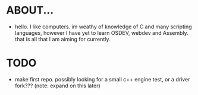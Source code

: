 # ABOUT...
- hello. I like computers. im weathy of knowledge of C and many scripting languages, however I have yet to learn OSDEV, webdev and Assembly. that is all that I am aiming for currently.

# TODO 
- make first repo. possibly looking for a small c++ engine test, or a driver fork??? (note: expand on this later)

